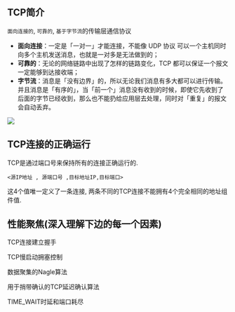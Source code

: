 ## TCP简介

`面向连接的`, `可靠的`, `基于字节流`的传输层通信协议

- **面向连接**：一定是「一对一」才能连接，不能像 UDP 协议 可以一个主机同时向多个主机发送消息，也就是一对多是无法做到的；
- **可靠的**：无论的网络链路中出现了怎样的链路变化，TCP 都可以保证一个报文一定能够到达接收端；
- **字节流**：消息是「没有边界」的，所以无论我们消息有多大都可以进行传输。并且消息是「有序的」，当「前一个」消息没有收到的时候，即使它先收到了后面的字节已经收到，那么也不能扔给应用层去处理，同时对「重复」的报文会自动丢弃。



![](https://youpaiyun.zongqilive.cn/image/20210208185249.png)





## TCP连接的正确运行

TCP是通过端口号来保持所有的连接正确运行的.

```
<源IP地址 , 源端口号 ,目标地址IP,目标端口>
```

这4个值唯一定义了一条连接, 两条不同的TCP连接不能拥有4个完全相同的地址组件值.



## 性能聚焦(深入理解下边的每一个因素)

TCP连接建立握手

TCP慢启动拥塞控制

数据聚集的Nagle算法

用于捎带确认的TCP延迟确认算法

TIME_WAIT时延和端口耗尽



























